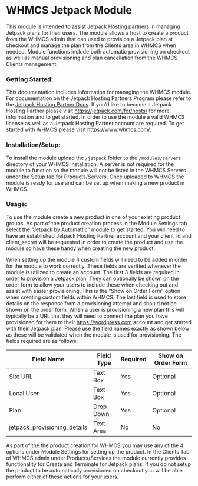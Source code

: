 # WHMCS Jetpack Module

This module is intended to assist Jetpack Hosting partners in managing Jetpack plans for their users. The module allows a host to create a product from the WHMCS admin that can used to provision a Jetpack plan at checkout and manage the plan from the Clients area in WHMCS when needed. Module functions include both automatic provisioning on checkout as well as manual provisioning and plan cancellation from the WHMCS Clients management. 

### Getting Started:
This documentation includes information for managing the WHMCS module. For documentation on the Jetpack Hosting Partners Program please refer to the [Jetpack Hosting Partner Docs][jetpack partner docs]. If you’d like to become a Jetpack Hosting Partner please visit https://jetpack.com/for/hosts/ for more information and to get started. In order to use the module a valid WHMCS license as well as a Jetpack Hosting Partner account are required. To get started with WHMCS please visit https://www.whmcs.com/. 

### Installation/Setup:
To install the module upload the ```/jetpack``` folder to the ```/modules/servers``` directory of your WHMCS installation. A server is not required for the module to function so the module will not be listed in the WHMCS Servers under the Setup tab for Products/Servers. Once uploaded to WHMCS the module is ready for use and can be set up when making a new product in WHMCS.

### Usage:
To use the module create a new product in one of your existing product groups. As part of the product creation process in the Module Settings tab select the “Jetpack by Automattic” module to get started. You will need to have an established Jetpack Hosting Partner account and your client_id and client_secret will be requested in order to create the product and use the module so have these handy when creating the new product. 

When setting up the module 4 custom fields will need to be added in order for the module to work correctly. These fields are verified whenever the module is utilized to create an account. The first 3 fields are required in order to provision a Jetpack plan. They can optionally be shown on the order form to allow your users to include these when checking out and assist with easier provisioning. This is the “Show on Order Form” option when creating custom fields within WHMCS. The last field is used to store details on the response from a provisioning attempt and should not be shown on the order form. When a user is provisioning a new plan this will typically be a URL that they will need to connect the plan you have provisioned for them to their https://wordpress.com account and get started with their Jetpack plan. Please use the field names exactly as shown below as these will be validated when the module is used for provisioning. The fields required are as follows:


| Field Name | Field Type | Required | Show on Order Form |
| ------ | ------ | ------ | ------ |
| Site URL | Text Box | Yes | Optional |
| Local User | Text Box | Yes | Optional |
| Plan | Drop Down | Yes | Optional |
| jetpack_provisioning_details | Text Area | No | No |

As part of the the product creation for WHMCS you may use any of the 4 options under Module Settings for setting up the product. In the Clients Tab of WHMCS admin under Products/Services the module currently provides functionality for Create and Terminate for Jetpack plans. If you do not setup the product to be automatically provisioned on checkout you will be able perform either of these actions for your users. 


[//]: # 
[jetpack partner docs]: <https://github.com/Automattic/jetpack/tree/master/docs/partners>
